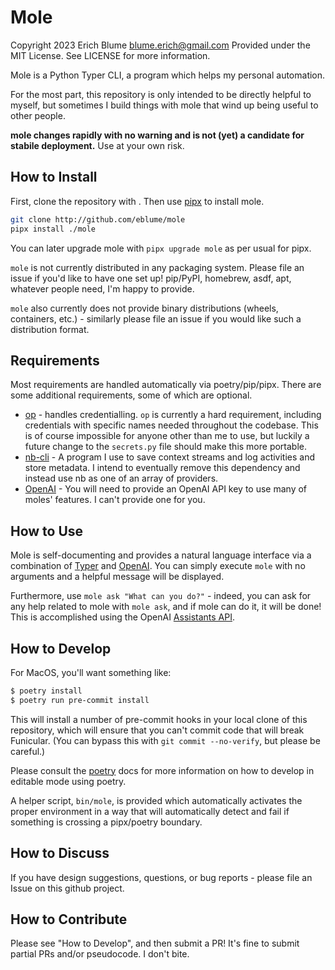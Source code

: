 Mole
=======================
Copyright 2023 Erich Blume <blume.erich@gmail.com>
Provided under the MIT License. See LICENSE for more information.

Mole is a Python Typer CLI, a program which helps my personal automation.

For the most part, this repository is only intended to be directly helpful to myself, but sometimes I build things with
mole that wind up being useful to other people.

**mole changes rapidly with no warning and is not (yet) a candidate for stabile deployment.** Use at your own risk.


How to Install
--------------

First, clone the repository with . Then use [pipx](https://pypa.github.io/pipx/) to install mole.

```bash
git clone http://github.com/eblume/mole
pipx install ./mole
```

You can later upgrade mole with `pipx upgrade mole` as per usual for pipx.

`mole` is not currently distributed in any packaging system. Please file an issue if you'd like to have one set up!
pip/PyPI, homebrew, asdf, apt, whatever people need, I'm happy to provide.

`mole` also currently does not provide binary distributions (wheels, containers, etc.) - similarly please file an issue
if you would like such a distribution format.


Requirements
------------
Most requirements are handled automatically via poetry/pip/pipx. There are some additional requirements, some of which
are optional.

* [op](https://developer.1password.com/docs/cli/get-started/) - handles credentialling. `op` is currently a hard
    requirement, including credentials with specific names needed throughout the codebase. This is of course impossible
    for anyone other than me to use, but luckily a future change to the `secrets.py` file should make this more
    portable.
* [nb-cli](https://github.com/xwmx/nb) - A program I use to save context streams and log activities and store metadata.
    I intend to eventually remove this dependency and instead use nb as one of an array of providers.
* [OpenAI](http://openai.com) - You will need to provide an OpenAI API key to use many of moles' features. I can't
    provide one for you.


How to Use
----------
Mole is self-documenting and provides a natural language interface via a combination of [Typer](https://typer.tiangolo.com/) and [OpenAI](https://platform.openai.com/). You can simply execute `mole` with no arguments and a helpful message will be displayed.

Furthermore, use `mole ask "What can you do?"` - indeed, you can ask for any help related to mole with `mole ask`, and
if mole can do it, it will be done! This is accomplished using the OpenAI [Assistants API](https://platform.openai.com/docs/assistants/overview).


How to Develop
--------------

For MacOS, you'll want something like:

```bash
$ poetry install
$ poetry run pre-commit install
```

This will install a number of pre-commit hooks in your local clone of this
repository, which will ensure that you can't commit code that will break
Funicular. (You can bypass this with `git commit --no-verify`, but please be
careful.)

Please consult the [poetry](https://python-poetry.org/) docs for more information on how to develop in editable mode
using poetry.

A helper script, `bin/mole`, is provided which automatically activates the proper environment in a way that will
automatically detect and fail if something is crossing a pipx/poetry boundary.

How to Discuss
--------------

If you have design suggestions, questions, or bug reports - please file an
Issue on this github project.

How to Contribute
-----------------

Please see "How to Develop", and then submit a PR! It's fine to submit partial
PRs and/or pseudocode. I don't bite.
